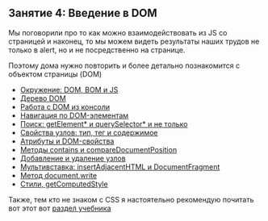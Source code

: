 ## Занятие 4: Введение в DOM ##

Мы поговорили про то как можно взаимодействовать из JS со страницей и
наконец, то мы можем видеть результаты наших трудов не только в alert, но и не посредственно на странице.

Поэтому дома нужно повторить и более детально познакомится с объектом страницы (DOM)
 - [Окружение: DOM, BOM и JS](http://learn.javascript.ru/browser-environment)
 - [Дерево DOM](http://learn.javascript.ru/dom-nodes)
 - [Работа с DOM из консоли](http://learn.javascript.ru/dom-console)
 - [Навигация по DOM-элементам](http://learn.javascript.ru/traversing-dom)
 - [Поиск: getElement* и querySelector* и не только](http://learn.javascript.ru/searching-elements-dom)
 - [Свойства узлов: тип, тег и содержимое](http://learn.javascript.ru/basic-dom-node-properties)
 - [Атрибуты и DOM-свойства](http://learn.javascript.ru/attributes-and-custom-properties)
 - [Методы contains и compareDocumentPosition](http://learn.javascript.ru/compare-document-position)
 - [Добавление и удаление узлов](http://learn.javascript.ru/modifying-document)
 - [Мультивставка: insertAdjacentHTML и DocumentFragment](http://learn.javascript.ru/multi-insert)
 - [Метод document.write](http://learn.javascript.ru/document-write)
 - [Стили, getComputedStyle](http://learn.javascript.ru/styles-and-classes)

Также, тем кто не знаком с CSS я настоятельно рекомендую почитать вот этот вот [раздел учебника](http://learn.javascript.ru/css-for-js)